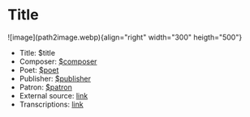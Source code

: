 # Title

<div class="grid" markdown>
![image](path2image.webp){align="right" width="300" heigth="500"}

- Title: $title
- Composer: [$composer](internal_link.md)
- Poet: [$poet](internal_link.md)
- Publisher: [$publisher](internal_link.md)
- Patron: [$patron](internal_link.md)
- External source: [link](external.org)
- Transcriptions: [link](zip_file)

</div>

